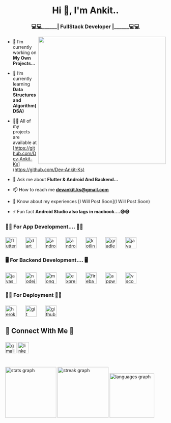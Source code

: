 <h1 align="center">Hi 👋, I'm Ankit..</h1>

###
<h3 align="center">💻💻______| FullStack Developer |______💻💻</h3>
<img align="right" height="400" width="400" src="https://media3.giphy.com/media/v1.Y2lkPTc5MGI3NjExNzJhdWFqZTE0OHIxcXU5MmMzMnJhNjJ6eGtnZTlwdWdxeXZmbmN0cyZlcD12MV9pbnRlcm5hbF9naWZfYnlfaWQmY3Q9Zw/8Q31McooUHTNu/giphy.gif"  />

###

- 🔭 I’m currently working on **My Own Projects...**

- 🌱 I’m currently learning **Data Structures and Algorithm(DSA)**

- 👨‍💻 All of my projects are available at [https://github.com/Dev-Ankit-Ks](https://github.com/Dev-Ankit-Ks)

- 💬 Ask me about **Flutter & Android And Backend...**

- 📫 How to reach me **devankit.ks@gmail.com**

- 📄 Know about my experiences [I Will Post Soon](I Will Post Soon)

- ⚡ Fun fact **Android Studio also lags in macbook....😅😅**
<h3 align="left">📱📱 For App Development.... 📱📱</h3>

###

<div align="left">
  <img src="https://cdn.jsdelivr.net/gh/devicons/devicon/icons/flutter/flutter-original.svg" height="35" alt="flutter logo"  />
  <img width="20" />
  <img src="https://cdn.jsdelivr.net/gh/devicons/devicon/icons/dart/dart-original.svg" height="35" alt="dart logo"  />
  <img width="20" />
  <img src="https://cdn.jsdelivr.net/gh/devicons/devicon/icons/androidstudio/androidstudio-original.svg" height="35" alt="androidstudio logo"  />
  <img width="20" />
  <img src="https://cdn.jsdelivr.net/gh/devicons/devicon/icons/android/android-original.svg" height="35" alt="android logo"  />
  <img width="20" />
  <img src="https://cdn.jsdelivr.net/gh/devicons/devicon/icons/kotlin/kotlin-original.svg" height="35" alt="kotlin logo"  />
  <img width="20" />
  <img src="https://cdn.jsdelivr.net/gh/devicons/devicon/icons/gradle/gradle-original.svg" height="35" alt="gradle logo"  />
  <img width="20" />
  <img src="https://cdn.jsdelivr.net/gh/devicons/devicon/icons/java/java-original.svg" height="35" alt="java logo"  />
</div>

###

<h3 align="left">🖥 For Backend Development.... 🖥</h3>

###

<div align="left">
  <img src="https://cdn.jsdelivr.net/gh/devicons/devicon/icons/javascript/javascript-original.svg" height="35" alt="javascript logo"  />
  <img width="20" />
  <img src="https://cdn.jsdelivr.net/gh/devicons/devicon/icons/nodejs/nodejs-original.svg" height="35" alt="nodejs logo"  />
  <img width="20" />
  <img src="https://cdn.jsdelivr.net/gh/devicons/devicon/icons/mongodb/mongodb-original.svg" height="35" alt="mongodb logo"  />
  <img width="20" />
  <img src="https://cdn.jsdelivr.net/gh/devicons/devicon/icons/express/express-original.svg" height="35" alt="express logo"  />
  <img width="20" />
  <img src="https://cdn.jsdelivr.net/gh/devicons/devicon/icons/firebase/firebase-plain.svg" height="35" alt="firebase logo"  />
  <img width="20" />
  <img src="https://cdn.jsdelivr.net/gh/devicons/devicon/icons/appwrite/appwrite-original.svg" height="35" alt="appwrite logo"  />
  <img width="20" />
  <img src="https://cdn.jsdelivr.net/gh/devicons/devicon/icons/vscode/vscode-original.svg" height="35" alt="vscode logo"  />
</div>

###


<h3 align="left">🚩🚩 For Deployment 🚩🚩</h3>

###

<div align="left">
  <img src="https://cdn.jsdelivr.net/gh/devicons/devicon/icons/heroku/heroku-original.svg" height="35" alt="heroku logo"  />
  <img width="20" />
  <img src="https://cdn.jsdelivr.net/gh/devicons/devicon/icons/git/git-original.svg" height="35" alt="git logo"  />
  <img width="20" />
  <img src="https://cdn.jsdelivr.net/gh/devicons/devicon/icons/github/github-original.svg" height="35" alt="github logo"  />
</div>

<h2 align="left">👀 Connect With Me 👀</h2>

###

<div align="left">
  <img src="https://img.shields.io/static/v1?message=Gmail&logo=gmail&label=&color=D14836&logoColor=white&labelColor=&style=for-the-badge" height="35" alt="gmail logo"  />
  <img src="https://img.shields.io/static/v1?message=LinkedIn&logo=linkedin&label=&color=0077B5&logoColor=white&labelColor=&style=for-the-badge" height="35" alt="linkedin logo"  />
</div>

###

<br clear="both">

<div align="left">
  <img src="https://github-readme-stats.vercel.app/api?username=Dev-Ankit-ks&hide_title=false&hide_rank=false&show_icons=true&include_all_commits=true&count_private=true&disable_animations=false&theme=gotham&locale=en&hide_border=false" height="160" alt="stats graph"  />
  <img src="https://streak-stats.demolab.com?user=Dev-Ankit-ks&locale=en&mode=daily&theme=gotham&hide_border=false&border_radius=8" height="160" alt="streak graph"  />
  <img src="https://github-readme-stats.vercel.app/api/top-langs?username=Dev-Ankit-ks&locale=en&hide_title=false&layout=compact&card_width=320&langs_count=5&theme=gotham&hide_border=false" height="140" alt="languages graph"  />
</div>


